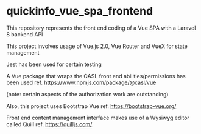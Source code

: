# quickinfo_vue_spa_frontend

This repository represents the front end coding of a Vue SPA with a Laravel 8 backend API

This project involves usage of Vue.js 2.0, Vue Router and VueX for state management

Jest has been used for certain testing

A Vue package that wraps the CASL front end abilities/permissions has been used ref. https://www.npmjs.com/package/@casl/vue

(note: certain aspects of the authorization work are outstanding)

Also, this project uses Bootstrap Vue ref. https://bootstrap-vue.org/

Front end content management interface makes use of a Wysiwyg editor called Quill ref. https://quilljs.com/
